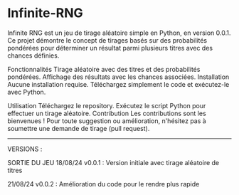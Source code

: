 # Infinite-RNG

Infinite RNG est un jeu de tirage aléatoire simple en Python, en version 0.0.1. Ce projet démontre le concept de tirages basés sur des probabilités pondérées pour déterminer un résultat parmi plusieurs titres avec des chances définies.

Fonctionnalités
Tirage aléatoire avec des titres et des probabilités pondérées.
Affichage des résultats avec les chances associées.
Installation
Aucune installation requise. Téléchargez simplement le code et exécutez-le avec Python.

Utilisation
Téléchargez le repository.
Exécutez le script Python pour effectuer un tirage aléatoire.
Contribution
Les contributions sont les bienvenues ! Pour toute suggestion ou amélioration, n'hésitez pas à soumettre une demande de tirage (pull request).

-------------------------------------------------------------------------------------------------------------------------------------------------------------------------------------------------------------------------------------------
VERSIONS :

SORTIE DU JEU 18/08/24 v0.0.1 :
  Version initiale avec tirage aléatoire de titres

21/08/24 v0.0.2 :
  Amélioration du code pour le rendre plus rapide


